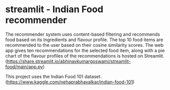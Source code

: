 
# streamlit - Indian Food recommender


The recommender system uses content-based filtering and recommends food based on its Ingredients and flavour profile. The top 10 food items are recommended to the user based on their cosine similarity scores. The web app gives ten recommendations for the selected food item, along with a pie chart of the flavour profiles of the recommendations is hosted on Streamlit.(https://share.streamlit.io/abhinavkumargoswami/streamlit-food/main/app.py)

This project uses the Indian Food 101 dataset. (https://www.kaggle.com/nehaprabhavalkar/indian-food-101) 
